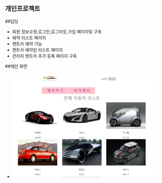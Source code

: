 ## 개인프로젝트

##담당
- 회원 정보수정,로그인,로그아웃,가입 페이지및 구축
- 예약 리스트 페이지
- 랜트카 예약 기능
- 렌트카 예약된 리스트 페이지
- 관리자 랜트카 추가 등록 페이지 구축

##메인 화면
- ![랜트카](https://github.com/Tyrano1129/RantcarProject/blob/2ca44e10c10a3f0efc9a461964d380cc8b1abef8/%EB%9E%9C%ED%8A%B8%EC%B9%B4.png)
